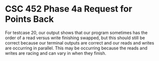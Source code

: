 # CSC 452 Phase 4a Request for Points Back
For testcase 20, our output shows that our program sometimes has the order of a read versus write finishing swapped, but
this should still be correct because our terminal outputs are correct and our reads and writes are occurring in parallel.
This may be occurring because the reads and writes are racing and can vary in when they finish.
